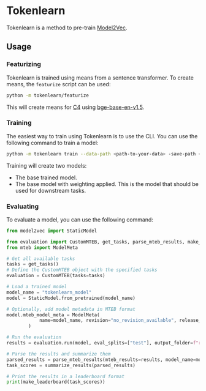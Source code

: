 # Tokenlearn
Tokenlearn is a method to pre-train [Model2Vec](https://github.com/MinishLab/model2vec).

## Usage

### Featurizing
Tokenlearn is trained using means from a sentence transformer. To create means, the `featurize` script can be used:

```bash
python -m tokenlearn/featurize
```

This will create means for [C4](https://huggingface.co/datasets/allenai/c4) using [bge-base-en-v1.5](https://huggingface.co/BAAI/bge-base-en-v1.5).

### Training
The easiest way to train using Tokenlearn is to use the CLI. You can use the following command to train a model:

```bash
python -m tokenlearn train --data-path <path-to-your-data> -save-path <path-to-save-model>
```

Training will create two models:
- The base trained model.
- The base model with weighting applied. This is the model that should be used for downstream tasks.

### Evaluating

To evaluate a model, you can use the following command:

```python
from model2vec import StaticModel

from evaluation import CustomMTEB, get_tasks, parse_mteb_results, make_leaderboard, summarize_results
from mteb import ModelMeta

# Get all available tasks
tasks = get_tasks()
# Define the CustomMTEB object with the specified tasks
evaluation = CustomMTEB(tasks=tasks)

# Load a trained model
model_name = "tokenlearn_model"
model = StaticModel.from_pretrained(model_name)

# Optionally, add model metadata in MTEB format
model.mteb_model_meta = ModelMeta(
            name=model_name, revision="no_revision_available", release_date=None, languages=None
        )

# Run the evaluation
results = evaluation.run(model, eval_splits=["test"], output_folder=f"results")

# Parse the results and summarize them
parsed_results = parse_mteb_results(mteb_results=results, model_name=model_name)
task_scores = summarize_results(parsed_results)

# Print the results in a leaderboard format
print(make_leaderboard(task_scores))
```
